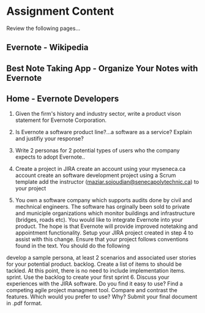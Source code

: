 # Assignment Content

Review the following pages...
## Evernote - Wikipedia
## Best Note Taking App - Organize Your Notes with Evernote
## Home - Evernote Developers

1. Given the firm's history and industry sector, write a product vison statement for Evernote Corporation.
2. Is Evernote a software product line?...a software as a service? Explain and justifiy your response?
3. Write 2 personas for 2 potential types of users who the company expects to adopt Evernote..
4. Create a project in JIRA
create an account using your myseneca.ca account 
create an software development project using a Scrum template
add the instructor (maziar.sojoudian@senecapolytechnic.ca) to your project

5. You own a software company which supports audits done by civil and mechnical engineers. The software has orginally been sold to private and municiple organizations which monitor buildings and infrastructure (bridges, roads etc). You would like to integrate Evernote into your product. The hope is that Evernote will provide improved notetaking and appointment functionality.
Setup your JIRA project created in step 4 to assist with this change. Ensure that your project follows conventions found in the text.
You should do the following

develop a sample persona, at least 2 scenarios and associated user stories for your potential product.
backlog. Create a list of items to should be tackled. At this point, there is no need to include implementation items.
sprint. Use the backlog to create your first sprint 
6. Discuss your experiences with the JIRA software. Do you find it easy to use? Find a competing agile project managment tool. Compare and contrast the features. Which would you prefer to use? Why?
Submit your final document in .pdf format.  
